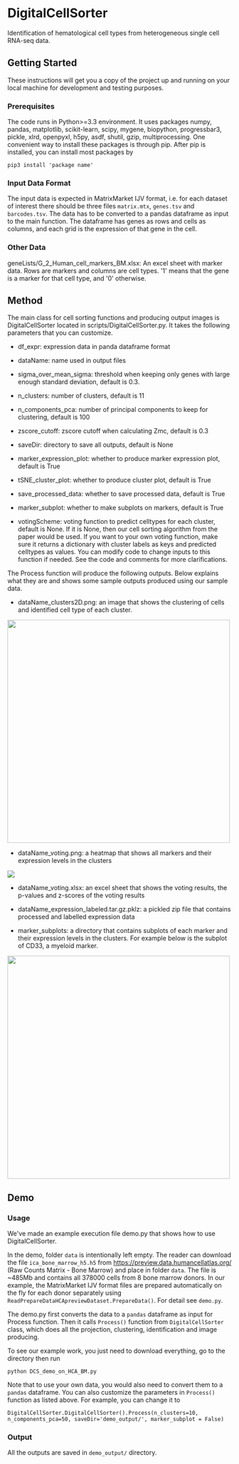 # DigitalCellSorter
Identification of hematological cell types from heterogeneous single cell RNA-seq data.

## Getting Started

These instructions will get you a copy of the project up and running on your local machine for development and testing purposes.

### Prerequisites

The code runs in Python>=3.3 environment. It uses packages numpy, pandas, matplotlib, scikit-learn, scipy, mygene, biopython, progressbar3, pickle, xlrd, openpyxl, h5py, asdf, shutil, gzip, multiprocessing. One convenient way to install these packages is through pip. After pip is installed, you can install most packages by

```
pip3 install 'package name'
```

### Input Data Format

The input data is expected in MatrixMarket IJV format, i.e. for each dataset of interest there should be three files ```matrix.mtx```, ```genes.tsv``` and ```barcodes.tsv```. The data has to be converted to a pandas dataframe as input to the main function. The dataframe has genes as rows and cells as columns, and each grid is the expression of that gene in the cell. 

### Other Data

geneLists/G_2_Human_cell_markers_BM.xlsx: An excel sheet with marker data. Rows are markers and columns are cell types. '1' means that the gene is a marker for that cell type, and '0' otherwise.

## Method

The main class for cell sorting functions and producing output images is DigitalCellSorter located in scripts/DigitalCellSorter.py. It takes the following parameters that you can customize.

- df_expr: expression data in panda dataframe format

- dataName: name used in output files

- sigma_over_mean_sigma: threshold when keeping only genes with large enough standard deviation, default is 0.3.

- n_clusters: number of clusters, default is 11

- n_components_pca: number of principal components to keep for clustering, default is 100
 
- zscore_cutoff: zscore cutoff when calculating Zmc, default is 0.3

- saveDir: directory to save all outputs, default is None

- marker_expression_plot: whether to produce marker expression plot, default is True

- tSNE_cluster_plot: whether to produce cluster plot, default is True

- save_processed_data: whether to save processed data, default is True

- marker_subplot: whether to make subplots on markers, default is True

- votingScheme: voting function to predict celltypes for each cluster, default is None. If it is None, then our cell sorting algorithm from the paper would be used. If you want to your own voting function, make sure it returns a dictionary with cluster labels as keys and predicted celltypes as values. You can modify code to change inputs to this function if needed. See the code and comments for more clarifications.

The Process function will produce the following outputs. Below explains what they are and shows some sample outputs produced using our sample data.
 
- dataName_clusters2D.png: an image that shows the clustering of cells and identified cell type of each cluster. 

 <img src="https://github.com/wangjiayin1010/DigitalCellSorter/blob/master/demo_output/HCA_BM1_data/HCA_BM1_data_clusters2D.png" align="center" height="500" width="500" >
 
- dataName_voting.png: a heatmap that shows all markers and their expression levels in the clusters

<img src="https://github.com/wangjiayin1010/DigitalCellSorter/blob/master/demo_output/HCA_BM1_data/HCA_BM1_data_voting.png" align="center">

- dataName_voting.xlsx: an excel sheet that shows the voting results, the p-values and z-scores of the voting results

- dataName_expression_labeled.tar.gz.pklz: a pickled zip file that contains processed and labelled expression data

- marker_subplots: a directory that contains subplots of each marker and their expression levels in the clusters. For example below is the subplot of CD33, a myeloid marker.

<img src="https://github.com/wangjiayin1010/DigitalCellSorter/blob/master/demo_output/HCA_BM1_data/marker_subplots/HCA_BM1_data_CD33_CD33.png" align="center" height="500" width="500" >

## Demo

### Usage

We've made an example execution file demo.py that shows how to use DigitalCellSorter.

In the demo, folder ```data``` is intentionally left empty. The reader can download the file ```ica_bone_marrow_h5.h5``` from https://preview.data.humancellatlas.org/ (Raw Counts Matrix - Bone Marrow) and place in folder ```data```. The file is ~485Mb and contains all 378000 cells from 8 bone marrow donors. In our example, the MatrixMarket IJV format files are prepared automatically on the fly for each donor separately using ```ReadPrepareDataHCApreviewDataset.PrepareData()```. For detail see ```demo.py```.

The demo.py first converts the data to a ```pandas``` dataframe as input for Process function. Then it calls ```Process()``` function from ```DigitalCellSorter``` class, which does all the projection, clustering, identification and image producing.

To see our example work, you just need to download everything, go to the directory then run

```
python DCS_demo_on_HCA_BM.py
```
Note that to use your own data, you would also need to convert them to a ```pandas``` dataframe. You can also customize the parameters in ```Process()``` function as listed above. For example, you can change it to

```
DigitalCellSorter.DigitalCellSorter().Process(n_clusters=10, n_components_pca=50, saveDir='demo_output/', marker_subplot = False)
```

### Output

All the outputs are saved in ```demo_output/``` directory. 

